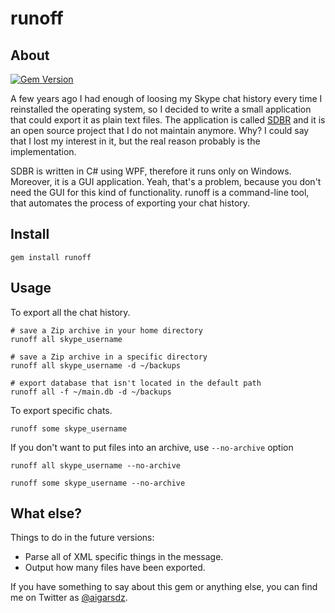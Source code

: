 # runoff
## About

[![Gem Version](https://badge.fury.io/rb/runoff.png)](http://badge.fury.io/rb/runoff)

A few years ago I had enough of loosing my Skype chat history every time I reinstalled the operating system, so I decided to write a small application that could export it as plain text files. The application is called [SDBR](https://github.com/arvislacis/SDBR) and it is an open source project that I do not  maintain anymore. Why? I could say that I lost my interest in it, but the real reason probably is the implementation.

SDBR is written in C# using WPF, therefore it runs only on Windows. Moreover, it is a GUI application. Yeah, that's a problem, because you don't need the GUI for this kind of functionality. runoff is a command-line tool, that automates the process of exporting your chat history.

## Install

    gem install runoff

## Usage

To export all the chat history.

    # save a Zip archive in your home directory
    runoff all skype_username

    # save a Zip archive in a specific directory
    runoff all skype_username -d ~/backups

    # export database that isn't located in the default path
    runoff all -f ~/main.db -d ~/backups

To export specific chats.

    runoff some skype_username

If you don't want to put files into an archive, use `--no-archive` option

    runoff all skype_username --no-archive

    runoff some skype_username --no-archive

## What else?

Things to do in the future versions:

- Parse all of XML specific things in the message.
- Output how many files have been exported.

If you have something to say about this gem or anything else, you can find me on Twitter as [@aigarsdz](http://twitter.com/aigarsdz "@aigarsdz").
